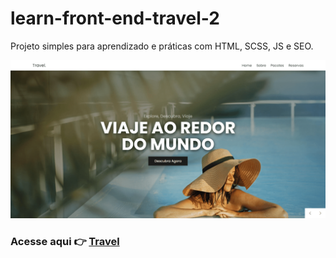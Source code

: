 # learn-front-end-travel-2

Projeto simples para aprendizado e práticas com HTML, SCSS, JS e SEO.

<img src="./assets/img/travel-2-front.png">

### Acesse aqui 👉 [Travel](https://learn-front-end-travel-2.netlify.app/)
